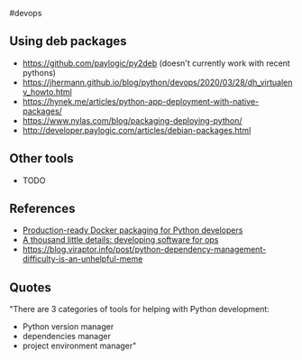 #devops


## Using deb packages
- https://github.com/paylogic/py2deb (doesn't currently work with recent pythons)
- https://jhermann.github.io/blog/python/devops/2020/03/28/dh_virtualenv_howto.html
- https://hynek.me/articles/python-app-deployment-with-native-packages/
- https://www.nylas.com/blog/packaging-deploying-python/
- http://developer.paylogic.com/articles/debian-packages.html

## Other tools
- TODO

## References
- [Production-ready Docker packaging for Python developers](https://pythonspeed.com/docker/)
- [A thousand little details: developing software for ops](https://pythonspeed.com/articles/developing-tools-for-ops/)
- https://blog.viraptor.info/post/python-dependency-management-difficulty-is-an-unhelpful-meme

## Quotes
"There are 3 categories of tools for helping with Python development:
-   Python version manager
-   dependencies manager
-   project environment manager"
